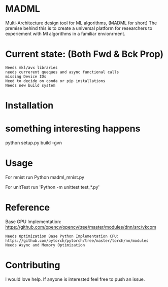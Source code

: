 # MADML
Multi-Architecture design tool for ML algorithms, (MADML for short)
The premise behind this is to create a universal platform for researchers to experiement with Ml algorithms in a familiar envionrment.

# Current state: (Both Fwd & Bck Prop)
    Needs mkl/avx libraries
    needs currerent queques and async functional calls
    missing Device IDs
    Need to decide on conda or pip installations
    Needs new build system

# Installation

# something interesting happens
python setup.py build -gvn

# Usage

For mnist run Python madml_mnist.py

For unitTest run 'Python -m unittest test_*.py'
# Reference

Base GPU Implementation: https://github.com/opencv/opencv/tree/master/modules/dnn/src/vkcom

    Needs Optimization Base Python Implementation CPU: https://github.com/pytorch/pytorch/tree/master/torch/nn/modules
    Needs Async and Memory Optimization

# Contributing

I would love help. If anyone is interested feel free to push an issue.
